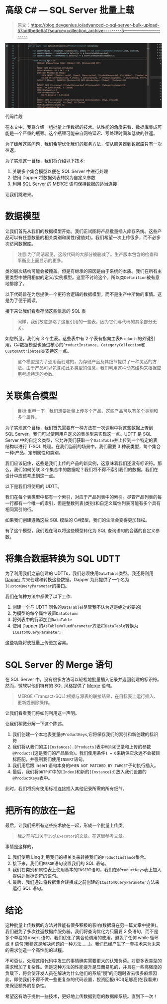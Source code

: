 # 高级 C# — SQL Server 批量上载

> 原文：<https://blog.devgenius.io/advanced-c-sql-server-bulk-upload-57ad6be6e6a1?source=collection_archive---------5----------------------->

![](img/68f2b78892765c8d8acbc8d1cb8bdcc6.png)

代码片段

在本文中，我将介绍一组批量上传数据的技术。从性能的角度来看，数据库集成可能是一个严重的瓶颈。这个瓶颈可能来自网络延迟、写处理时间和低效的往返。

为了缓解这些问题，我们希望优化我们的服务方法，使从服务器到数据库只有一次往返。

为了实现这一目标，我们将介绍以下技术:

1.  关联多个集合模型以便在 SQL Server 中进行处理
2.  使用 Dapper 将数据列表转换为自定义参数
3.  利用 SQL Server 的 MERGE 语句保持数据的适当连接

让我们跳进来。

# 数据模型

让我们首先从我们的数据模型开始。我们正试图将产品批量插入库存系统。这些产品可以有任意数量的相关类别和属性(键值对)。我们希望一次上传很多，而不必多次访问数据库。

> 注意:为了简洁起见，这段代码的大部分被删减了。生产版本包含的检查和平衡比上面显示的更多。

类的层次结构可能会被掩盖。但是有继承的原因是由于系统的本质。我们在所有主要类型中使用相似的定义/实例模型。这里不讨论这个，所以类`Definition`被有意地排除了。

以下代码旨在为您提供一个更符合逻辑的数据模型，而不是生产中所做的事情。这是为了便于阅读。

接下来让我们看看存储这些信息的 SQL 表

> 同样，我们故意忽略了这里引用的一些表，因为它们与代码的其余部分无关。

如您所见，我们有 3 个主表。这些表中有 2 个表有指向主表`Products`的外键引用。C#数据模型也通过核心的`ProductInstance`、`CategoryCollection`和`CustomAttributes`类支持这一点。

> 这个模型是为了通用而创建的，为存储产品及其细节提供了一种灵活的方法。由于产品可以包含如此多类型的信息，我们利用这种动态结构来根据应用考虑特定的参数。

# 关联集合模型

> 目标:重申一下，我们想要批量上传多个产品，这些产品可以有多个类别和多个属性。

为了实现这个目标，我们首先需要有一种方法在一次调用中将这些数据上传到 SQL Server。我们可以使用用户定义的表类型来实现这一点。UDTT 是 SQL Server 中的自定义类型，它允许我们获取一个`DataTable`并上传到一个特定的表结构以进行 T-SQL 处理。在我们当前的场景中，我们需要 3 种表类型，每个集合一种:产品、定制属性和类别。

我们应该记住，这些是我们上传的产品的新实例，这意味着我们还没有标识符。那么，我们如何关联 3 个集合中的数据呢？我们将不得不索引我们的数据。我们在设计中应该考虑到这一点。

以下是我们将使用的 UDTT。

我们在每个表类型中都有一个索引，对应于产品列表中的索引。尽管产品列表的每一行都有一个唯一的索引，但是整数列表(类别)和自定义属性列表可能有多个具有相同索引的行。

如果我们创建遵循这些 SQL 模型的 C#模型，我们的生活会变得更加轻松。

有了这个模型，我们现在可以将这些模型转化为 SQL 查询语句的合适的自定义参数。

# 将集合数据转换为 SQL UDTT

为了利用我们之前创建的 UDTTs，我们必须使用`DataTable`类型。我还将利用 [Dapper](https://github.com/DapperLib/Dapper) 库来创建和转换这些数据。Dapper 为此提供了一个名为`ICustomQueryParameter`的接口。

我们在每种方法中都做了以下工作:

1.  创建一个与 UDTT 同名的`DataTable`(尽管我不认为这是绝对必要的)
2.  为模型的每个属性设置`DataColumn`
3.  将列表中的行添加到`DataTable`
4.  使用 Dapper 的`AsTableValuedParameter`方法将`DataTable`转换为`ICustomQueryParameter`。

这些功能将使批量上传更加容易。

# SQL Server 的 Merge 语句

在 SQL Server 中，没有很多方法可以轻松地批量插入记录并返回创建的标识符。然而，微软以他们特有的 SQL 风格提供了 [Merge](https://docs.microsoft.com/en-us/sql/t-sql/statements/merge-transact-sql?view=sql-server-ver15) 语句。

> MERGE (Transact-SQL):根据与源表的联接结果，在目标表上运行插入、更新或删除操作。

让我们看看我们将如何利用这一声明。

让我们稍微分解一下这个陈述。

1.  我们创建一个本地表变量`@ProductKeys`,它将保存我们的索引和新创建的标识符
2.  我们将从我们的主`[Instances].[Products]`表中`MERGE`记录和上传的参数`@Products`(这是我们的产品集合)。我们使用条件`1 = 0`来确保它永远不会被目标匹配，并强制我们使用`INSERT`语句。
3.  我们用后跟 insert 语句本身的`WHEN NOT MATCHED BY TARGET`子句执行插入。
4.  最后，我们将`OUTPUT`中的`[Index]`和新的`[InstanceId]`放入我们设置的`@ProductKeys`表中。

此时，我们将拥有使用标准连接插入其他记录所需的所有细节。

# 把所有的放在一起

最后，让我们把所有这些技术放在一起，形成一个批量上传类。

> 我之前写过关于`ISqlExecutor`的文章。在这里参考文章。

事情是这样的，

1.  我们使用 Linq 利用我们的相关类来转换我们的`ProductInstance`集合。
2.  接下来，我们用`MERGE`语句设置我们的 SQL 语句。
3.  我们在类别和属性表上使用基本的`INSERT`语句，我们在`@ProductKeys`表上加入提供适当标识符的语句。
4.  最后，我们通过将数据集合转换成之前创建的`ICustomQueryParameter`方法来运行 SQL 语句。

# 结论

这种批量上传数据的方法对性能有很多积极的影响(数据将在另一篇文章中提供)。我们避免了多次往返数据库服务器。我们将查询优化为只需要 3 条语句，而不是多个单独的 insert 语句。我们优化了集合论调用的使用，避免了任何 while 循环或 if 语句(我猜这是解决问题的一种方法……)。我们已经产生了一套技术来为未来的需求创造一个高性能的过程。

不可否认，处理这段代码中发生的事情确实需要更大的认知负荷。对更多表类型的需求增加了复杂性。但是这种方法的性能提升是显而易见的，并且在一些高强度的负载下，将会使开发人员在解决为什么他们的系统“慢”的问题时省去很多麻烦因此，即使我们不得不做一些更复杂的代码设置，投资回报(ROI)足够高(在我看来)来保证额外的复杂性。

希望这有助于提供一些技术，更好地上传数据到您的数据库系统。直到下一次！